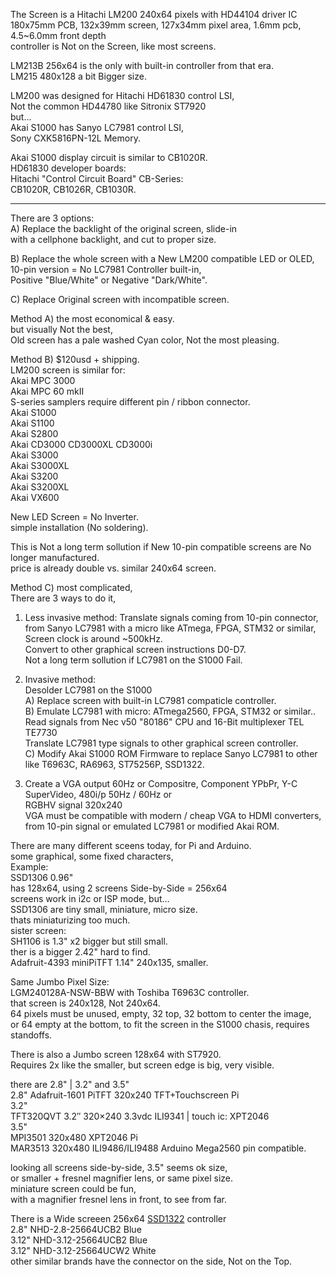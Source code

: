 The Screen is a Hitachi LM200 240x64 pixels with HD44104 driver IC</br>
180x75mm PCB, 132x39mm screen, 127x34mm pixel area, 1.6mm pcb, 4.5~6.0mm front depth </br>
controller is Not on the Screen, like most screens. </br>

LM213B 256x64 is the only with built-in controller from that era. </br>
LM215 480x128 a bit Bigger size. </br>

LM200 was designed for Hitachi HD61830 control LSI, </br>
Not the common HD44780 like Sitronix ST7920 </br>
but... </br>
Akai S1000 has Sanyo LC7981 control LSI, </br>
Sony CXK5816PN-12L Memory.</br>

Akai S1000 display circuit is similar to CB1020R. </br>
HD61830 developer boards: </br>
Hitachi "Control Circuit Board" CB-Series:  </br>
CB1020R, CB1026R, CB1030R. </br>

------

There are 3 options: </br>
A) Replace the backlight of the original screen, slide-in </br>
with a cellphone backlight, and cut to proper size. </br>

B) Replace the whole screen with a New LM200 compatible LED or OLED, </br>
10-pin version = No LC7981 Controller built-in,  </br>
Positive "Blue/White" or Negative "Dark/White". </br>

C) Replace Original screen with incompatible screen. </br>

Method A) the most economical & easy. </br>
but visually Not the best, </br>
Old screen has a pale washed Cyan color, Not the most pleasing. </br>

Method B) $120usd + shipping. </br>
LM200 screen is similar for: </br>
Akai MPC 3000 </br>
Akai MPC 60 mkII </br>
S-series samplers require different pin / ribbon connector.  </br>
Akai S1000 </br>
Akai S1100 </br>
Akai S2800 </br>
Akai CD3000 CD3000XL CD3000i </br>
Akai S3000 </br>
Akai S3000XL </br>
Akai S3200 </br>
Akai S3200XL </br>
Akai VX600 </br>

New LED Screen = No Inverter. </br>
simple installation (No soldering). </br>

This is Not a long term sollution if New 10-pin compatible screens are No longer manufactured. </br>
price is already double vs. similar 240x64 screen. </br>

Method C) most complicated, </br>
There are 3 ways to do it, </br>
1. Less invasive method:
Translate signals coming from 10-pin connector,</br>
from Sanyo LC7981 with a micro like ATmega, FPGA, STM32 or similar, </br>
Screen clock is around ~500kHz. </br>
Convert to other graphical screen instructions D0-D7. </br>
Not a long term sollution if LC7981 on the S1000 Fail. </br>

2. Invasive method: </br>
Desolder LC7981 on the S1000 </br>
A) Replace screen with built-in LC7981 compaticle controller. </br>
B) Emulate LC7981 with micro: ATmega2560, FPGA, STM32 or similar.. </br>
Read signals from Nec v50 "80186" CPU and 16-Bit multiplexer TEL TE7730 </br>
Translate LC7981 type signals to other graphical screen controller. </br>
C) Modify Akai S1000 ROM Firmware to replace Sanyo LC7981 to other like T6963C, RA6963, ST75256P, SSD1322. </br>

3. Create a VGA output 60Hz or Compositre, Component YPbPr, Y-C SuperVideo, </btr>
480i/p 50Hz / 60Hz or </br>
RGBHV signal 320x240 </br>
VGA must be compatible with modern / cheap VGA to HDMI converters, </br>
from 10-pin signal or emulated LC7981 or modified Akai ROM. </br>

There are many different sceens today, for Pi and Arduino. </br>
some graphical, some fixed characters, </br>
Example: </br>
SSD1306 0.96" </br>
has 128x64, using 2 screens Side-by-Side = 256x64 </br>
screens work in i2c or ISP mode, but... </br>
SSD1306 are tiny small, miniature, micro size. </br>
thats miniaturizing too much. </br>
sister screen: </br>
SH1106 is 1.3" x2 bigger but still small. </br>
ther is a bigger 2.42" hard to find. <br>
Adafruit-4393 miniPiTFT 1.14" 240x135, smaller.  </br>

Same Jumbo Pixel Size: </br>
LGM240128A-NSW-BBW with Toshiba T6963C controller. </br>
that screen is 240x128, Not 240x64. </br>
64 pixels must be unused, empty, 32 top, 32 bottom to center the image, </br>
or 64 empty at the bottom, to fit the screen in the S1000 chasis, requires standoffs. </br>

There is also a Jumbo screen 128x64 with ST7920. </br>
Requires 2x like the smaller, but screen edge is big, very visible. </br>

there are 2.8" | 3.2" and 3.5" </br>
2.8" Adafruit-1601 PiTFT 320x240 TFT+Touchscreen Pi </br>
3.2" </br>
TFT320QVT 3.2″ 320×240 3.3vdc ILI9341 | touch ic: XPT2046 </br>
3.5" </br>
MPI3501 320x480 XPT2046 Pi </br>
MAR3513 320x480 ILI9486/ILI9488 Arduino Mega2560 pin compatible. </br>

looking all screens side-by-side, 3.5" seems ok size, </br>
or smaller + fresnel magnifier lens, or same pixel size. </br>
miniature screen could be fun, </br>
with a magnifier fresnel lens in front, to see from far. </br>

There is a Wide screeen 256x64 [SSD1322](https://support.newhavendisplay.com/hc/en-us/articles/4414477846679-SSD1322) controller </br>
2.8" NHD-2.8-25664UCB2 Blue </br>
3.12" NHD-3.12-25664UCB2 Blue </br>
3.12" NHD-3.12-25664UCW2 White </br>
other similar brands have the connector on the side, Not on the Top. </br>
